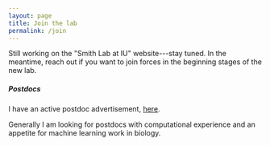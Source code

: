 ```yaml
---
layout: page
title: Join the lab
permalink: /join
---
```



Still working on the "Smith Lab at IU" website---stay tuned.
In the meantime, reach out if you want to join forces in the beginning stages of the new lab.

##### Postdocs
I have an active postdoc advertisement,	[here](https://indiana.peopleadmin.com/postings/30325).

Generally I am looking for postdocs with computational experience and an appetite for machine learning work in	biology.


